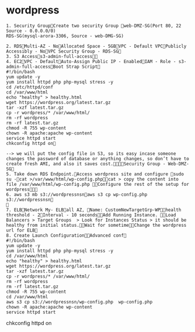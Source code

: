 # wordpress
	1. Security GroupCreate two security Group web-DMZ-SG(Port 80, 22 Source - 0.0.0.0/0) 
	RDS-SG(mysql-arora-3306, Source - web-DMG-SG)
	
	2. RDSMulti-AZ - NoAllocated Space - 5GBVPC - Default VPCPublicly Accessibly - NoVPC Security Group - RDS-SG
	3. S3 Accesss3-admin-full-access
	4. EC2VPC - DefaultAuto-Assign Public IP - EnabledIAM - Role - s3-admin-full-accessBoot Strap Script
	#!/bin/bash
	yum update -y
	yum install httpd php php-mysql stress -y
	cd /etc/httpd/conf
	cd /var/www/html
	echo "healthy" > healthy.html
	wget https://wordpress.org/latest.tar.gz
	tar -xzf latest.tar.gz
	cp -r wordpress/* /var/www/html/
	rm -rf wordpress
	rm -rf latest.tar.gz
	chmod -R 755 wp-content
	chown -R apache:apache wp-content
	service httpd start
	chkconfig httpd on
	
	--> we will put the config file in S3, so its easy incase someone changes the password of database or anything changes, so don’t have to create fresh AMI, and also it saves cost.Security Group - Web-DMZ-SG
	5. Take down RDS Endpoint.Access wordpress site and configure sudo su -cat >/var/www/html/wp-config.phpcat > copy the content into file /var/www/html/wp-config.php Configure the rest of the setup for wordpress
	6. aws s3 mb s3://wordpressnsnaws s3 cp wp-config.php s3://wordpressnsn
	
	7. ELBNetwork My- ELBall AZ, Name: CustomNewTargetGrp-WPhealth threshold - 2Interval - 10 secondsAdd Running Instance. Load Balancers > Target Groups  > Look for Instances Status > it should be healthy from initial status.Wait for sometimeChange the wordpress url for ELB
	8. Create Launch ConfigurationAdvanced conf
	#!/bin/bash
	yum update -y
	yum install httpd php php-mysql stress -y
	cd /var/www/html
	echo "healthy" > healthy.html
	wget https://wordpress.org/latest.tar.gz
	tar -xzf latest.tar.gz
	cp -r wordpress/* /var/www/html/
	rm -rf wordpress
	rm -rf latest.tar.gz
	chmod -R 755 wp-content
	cd /var/www/html
	aws s3 cp s3://wordpressnsn/wp-config.php  wp-config.php 
	chown -R apache:apache wp-content
	service httpd start
chkconfig httpd on
